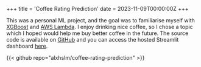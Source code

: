 +++
title = 'Coffee Rating Prediction'
date = 2023-11-09T00:00:00Z
+++

This was a personal ML project, and the goal was to familiarise myself with [XGBoost](https://xgboost.readthedocs.io/en/stable/) and [AWS Lambda](https://aws.amazon.com/lambda/). I enjoy drinking nice coffee, so I chose a topic which I hoped would help me buy better coffee in the future. The source code is available on [GitHub](https://github.com/alxhslm/coffee-rating-prediction) and you can access the hosted Streamlit dashboard [here](https://coffee-rating-prediction.streamlit.app/).

{{< github repo="alxhslm/coffee-rating-prediction" >}}
